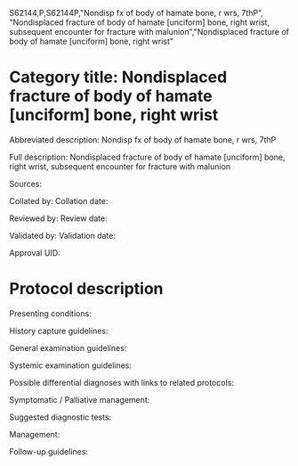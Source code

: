 S62144,P,S62144P,"Nondisp fx of body of hamate bone, r wrs, 7thP", "Nondisplaced fracture of body of hamate [unciform] bone, right wrist, subsequent encounter for fracture with malunion","Nondisplaced fracture of body of hamate [unciform] bone, right wrist"
# Category title: Nondisplaced fracture of body of hamate [unciform] bone, right wrist

Abbreviated description: Nondisp fx of body of hamate bone, r wrs, 7thP

Full description: Nondisplaced fracture of body of hamate [unciform] bone, right wrist, subsequent encounter for fracture with malunion

Sources:

Collated by:
Collation date:

Reviewed by:
Review date:

Validated by:
Validation date:

Approval UID:

# Protocol description

Presenting conditions:

History capture guidelines:

General examination guidelines:

Systemic examination guidelines:

Possible differential diagnoses with links to related protocols:

Symptomatic / Palliative management:

Suggested diagnostic tests:

Management:

Follow-up guidelines:
